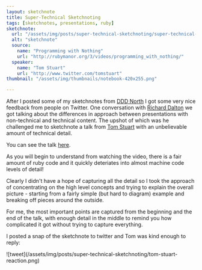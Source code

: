 ```yaml
---
layout: sketchnote
title: Super-Technical Sketchnoting
tags: [sketchnotes, presentations, ruby]
sketchnote:
  url: "/assets/img/posts/super-technical-sketchnoting/super-technical-sketchnoting-hifi.png"
  alt: "sketchnote"
  source:
    name: "Programming with Nothing"
    url: "http://rubymanor.org/3/videos/programming_with_nothing/"
  speaker:
    name: "Tom Stuart"
    url: "http://www.twitter.com/tomstuart"
thumbnail: "/assets/img/thumbnails/notebook-420x255.png"

---
```


After I posted some of my sketchnotes from <a href="http://www.dddnorth.co.uk/">DDD North</a>
I got some very nice feedback from people on Twitter. One conversation with
[Richard Dalton](http://www.twitter.com/RichardADalton) we got talking about
the differences in approach between presentations with non-technical and
technical content. The upshot of which was he challenged me to sketchnote a talk
from [Tom Stuart](http://www.twitter.com/tomstuart) with an unbelievable amount
of technical detail.

You can see the talk [here](http://rubymanor.org/3/videos/programming_with_nothing/).

As you will begin to understand from watching the video, there is a fair amount of
ruby code and it quickly deteriates into almost machine code levels of detail!

Clearly I didn't have a hope of capturing all the detail so I took the approach of
concentrating on the high level concepts and trying to explain the overall picture -
starting from a fairly simple (but hard to diagram) example and breaking off pieces
around the outside.

For me, the most important points are captured from the beginning and the end of the talk,
with enough detail in the middle to remind you how complicated it got without trying
to capture everything.

I posted a snap of the sketchnote to twitter and Tom was kind enough to reply:

![tweet]\(/assets/img/posts/super-technical-sketchnoting/tom-stuart-reaction.png)
